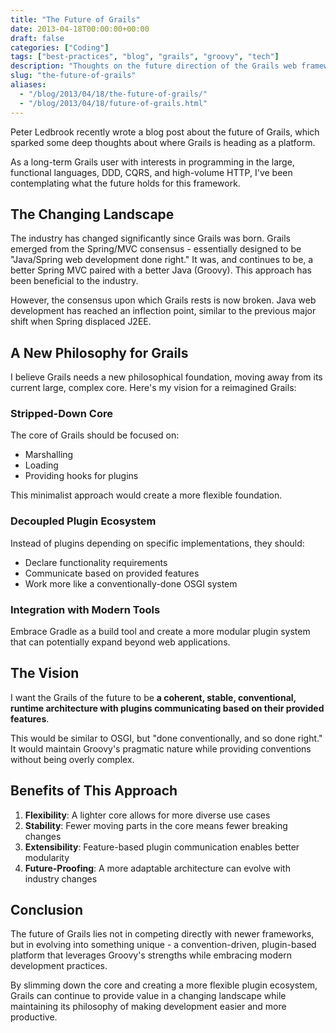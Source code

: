 ```yaml
---
title: "The Future of Grails"
date: 2013-04-18T00:00:00+00:00
draft: false
categories: ["Coding"]
tags: ["best-practices", "blog", "grails", "groovy", "tech"]
description: "Thoughts on the future direction of the Grails web framework"
slug: "the-future-of-grails"
aliases:
  - "/blog/2013/04/18/the-future-of-grails/"
  - "/blog/2013/04/18/future-of-grails.html"
---
```


Peter Ledbrook recently wrote a blog post about the future of Grails, which sparked some deep thoughts about where Grails is heading as a platform.

As a long-term Grails user with interests in programming in the large, functional languages, DDD, CQRS, and high-volume HTTP, I've been contemplating what the future holds for this framework.

## The Changing Landscape

The industry has changed significantly since Grails was born. Grails emerged from the Spring/MVC consensus - essentially designed to be "Java/Spring web development done right." It was, and continues to be, a better Spring MVC paired with a better Java (Groovy). This approach has been beneficial to the industry.

However, the consensus upon which Grails rests is now broken. Java web development has reached an inflection point, similar to the previous major shift when Spring displaced J2EE.

## A New Philosophy for Grails

I believe Grails needs a new philosophical foundation, moving away from its current large, complex core. Here's my vision for a reimagined Grails:

### Stripped-Down Core

The core of Grails should be focused on:
- Marshalling
- Loading
- Providing hooks for plugins

This minimalist approach would create a more flexible foundation.

### Decoupled Plugin Ecosystem

Instead of plugins depending on specific implementations, they should:
- Declare functionality requirements
- Communicate based on provided features
- Work more like a conventionally-done OSGI system

### Integration with Modern Tools

Embrace Gradle as a build tool and create a more modular plugin system that can potentially expand beyond web applications.

## The Vision

I want the Grails of the future to be **a coherent, stable, conventional, runtime architecture with plugins communicating based on their provided features**.

This would be similar to OSGI, but "done conventionally, and so done right." It would maintain Groovy's pragmatic nature while providing conventions without being overly complex.

## Benefits of This Approach

1. **Flexibility**: A lighter core allows for more diverse use cases
2. **Stability**: Fewer moving parts in the core means fewer breaking changes
3. **Extensibility**: Feature-based plugin communication enables better modularity
4. **Future-Proofing**: A more adaptable architecture can evolve with industry changes

## Conclusion

The future of Grails lies not in competing directly with newer frameworks, but in evolving into something unique - a convention-driven, plugin-based platform that leverages Groovy's strengths while embracing modern development practices.

By slimming down the core and creating a more flexible plugin ecosystem, Grails can continue to provide value in a changing landscape while maintaining its philosophy of making development easier and more productive.